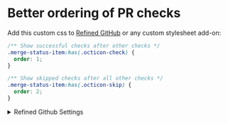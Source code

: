 # Better ordering of PR checks
Add this custom css to [Refined GitHub](https://github.com/refined-github/refined-github) or any custom stylesheet add-on:

```css
/** Show successful checks after other checks */
.merge-status-item:has(.octicon-check) {
  order: 1;
}

/** Show skipped checks after all other checks */
.merge-status-item:has(.octicon-skip) {
  order: 2;
}
```

<details>
  <summary>Refined Github Settings</summary>

  ![image](https://github.com/annervisser/knowledge-base/assets/5613416/29c7c1bc-9098-4491-a490-157d8a02c165)
</details>
